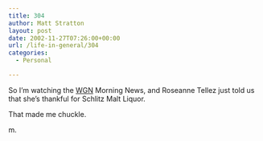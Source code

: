 ```yaml
---
title: 304
author: Matt Stratton
layout: post
date: 2002-11-27T07:26:00+00:00
url: /life-in-general/304
categories:
  - Personal

---
```

So I&#8217;m watching the [WGN][1] Morning News, and Roseanne Tellez just told us that she&#8217;s thankful for Schlitz Malt Liquor.

That made me chuckle.

m.

 [1]: https://www.wgntv.com